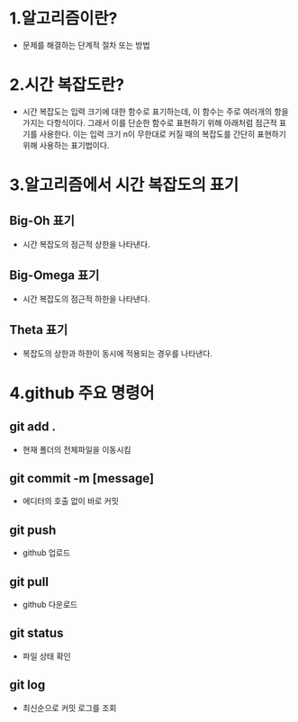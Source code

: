 # 1.알고리즘이란?
* 문제를 해결하는 단계적 절차 또는 방법  

# 2.시간 복잡도란?
* 시간 복잡도는 입력 크기에 대한 함수로 표기하는데, 이 함수는 주로 여러개의 항을 가지는 다항식이다. 그래서 이를 단순한 함수로 표현하기 위해 아래처럼 점근적 표기를 사용한다. 이는 입력 크기 n이 무한대로 커질 때의 복잡도를 간단히 표현하기 위해 사용하는 표기법이다.  

# 3.알고리즘에서 시간 복잡도의 표기
## Big-Oh 표기
* 시간 복잡도의 점근적 상한을 나타낸다.  
## Big-Omega 표기
* 시간 복잡도의 점근적 하한을 나타낸다.
## Theta 표기
* 복잡도의 상한과 하한이 동시에 적용되는 경우를 나타낸다.
# 4.github 주요 명령어
## git add .
* 현재 폴더의 전체파일을 이동시킴
## git commit -m [message]
 * 에디터의 호출 없이 바로 커밋  

 ## git push
 * github 업로드  

 ## git pull
 * github 다운로드  

 ## git status  

 * 파일 상태 확인  

 ## git log
 * 최신순으로 커밋 로그를 조회
